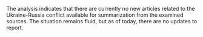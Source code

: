 The analysis indicates that there are currently no new articles related to the Ukraine-Russia conflict available for summarization from the examined sources. The situation remains fluid, but as of today, there are no updates to report.